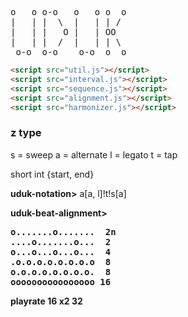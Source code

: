 
<pre>
o   o o-o   o   o o  o 
|   | |  \  |   | | /  
|   | |   O |   | OO   
|   | |  /  |   | | \  
 o-o  o-o    o-o  o  o 
</pre>

```html
<script src="util.js"></script>
<script src="interval.js"></script>
<script src="sequence.js"></script>
<script src="alignment.js"></script>
<script src="harmonizer.js"></script>
```

### z type
s = sweep
a = alternate
l = legato
t = tap

short int {start, end}

<b>uduk-notation></b> a[a, l]!t!s[a] 

<b>uduk-beat-alignment><b>

<pre>
o.......o.......  2n
....o.......o...  2
o...o...o...o...  4
.o.o.o.o.o.o.o.o  8
o.o.o.o.o.o.o.o.  8
oooooooooooooooo 16
</pre>
playrate 16 x2   32

